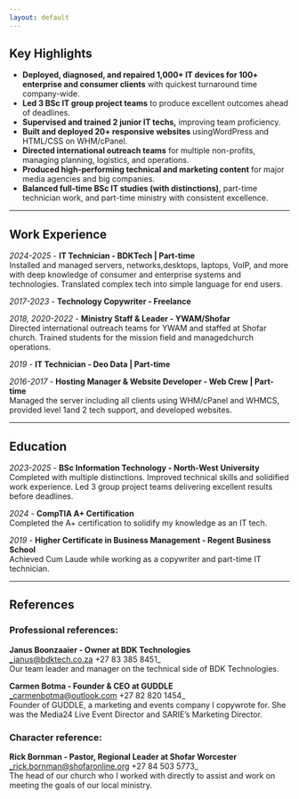 ```yaml
---
layout: default
---
```


## Key Highlights

* **Deployed, diagnosed, and repaired 1,000+ IT devices for 100+ enterprise and consumer clients** with quickest turnaround time company-wide.
* **Led 3 BSc IT group project teams** to produce excellent outcomes ahead of deadlines.
* **Supervised and trained 2 junior IT techs,** improving team proficiency.
* **Built and deployed 20+ responsive websites** usingWordPress and HTML/CSS on WHM/cPanel.
* **Directed international outreach teams** for multiple non-profits, managing planning, logistics, and operations.
* **Produced high-performing technical and marketing content** for major media agencies and big companies.
* **Balanced full-time BSc IT studies (with distinctions)**, part-time technician work, and part-time ministry with consistent excellence.

* * *

## Work Experience

_2024-2025_ - **IT Technician - BDKTech \| Part-time**  
Installed and managed servers, networks,desktops, laptops, VoIP, and more with deep knowledge of consumer and enterprise systems and technologies. Translated complex tech into simple language for end users.

_2017-2023_ - **Technology Copywriter - Freelance**  

_2018, 2020-2022_ - **Ministry Staff & Leader - YWAM/Shofar**  
Directed international outreach teams for YWAM and staffed at Shofar church. Trained students for the mission field and managedchurch operations.

_2019_ - **IT Technician - Deo Data \| Part-time**  

_2016-2017_ - **Hosting Manager & Website Developer - Web Crew | Part-time**  
Managed the server including all clients using WHM/cPanel and WHMCS, provided level 1and 2 tech support, and developed websites.

* * *

## Education

_2023-2025_ - **BSc Information Technology - North-West University**  
Completed with multiple distinctions. Improved technical skills and solidified work experience. Led 3 group project teams delivering excellent results before deadlines.

_2024_ - **CompTIA A+ Certification**  
Completed the A+ certification to solidify my knowledge as an IT tech.

_2019_ - **Higher Certificate in Business Management - Regent Business School**  
Achieved Cum Laude while working as a copywriter and part-time IT technician.

* * *

## References

### Professional references:
**Janus Boonzaaier - Owner at BDK Technologies**  
_janus@bdktech.co.za +27 83 385 8451_  
Our team leader and manager on the technical side of BDK Technologies.

**Carmen Botma - Founder & CEO at GUDDLE**  
_carmenbotma@outlook.com +27 82 820 1454_  
Founder of GUDDLE, a marketing and events company I copywrote for. She was the Media24 Live Event Director and SARIE’s Marketing Director.

### Character reference:
**Rick Bornman - Pastor, Regional Leader at Shofar Worcester**  
_rick.bornman@shofaronline.org +27 84 503 5773_  
The head of our church who I worked with directly to assist and work on meeting the goals of our local ministry.